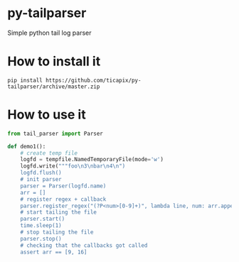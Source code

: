 py-tailparser
=============


Simple python tail log parser

How to install it
==============

    pip install https://github.com/ticapix/py-tailparser/archive/master.zip

How to use it
==============

```python
from tail_parser import Parser

def demo1():
    # create temp file
    logfd = tempfile.NamedTemporaryFile(mode='w')
    logfd.write("""foo\n3\nbar\n4\n")
    logfd.flush()
    # init parser
    parser = Parser(logfd.name)
    arr = []
    # register regex + callback
    parser.register_regex("(?P<num>[0-9]+)", lambda line, num: arr.append(int(num) * int(num)))
    # start tailing the file
    parser.start()
    time.sleep(1)
    # stop tailing the file
    parser.stop()
    # checking that the callbacks got called
    assert arr == [9, 16]
```
